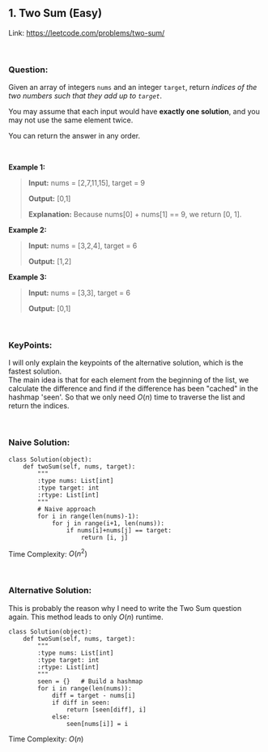 ## 1. Two Sum (Easy)

Link: https://leetcode.com/problems/two-sum/

<br>

### Question:
Given an array of integers `nums` and an integer `target`, return _indices of the two numbers such that they add up to   `target`_.

You may assume that each input would have **exactly one solution**, and you may not use the same element twice.

You can return the answer in any order.

<br>

**Example 1:**
> **Input:** nums = [2,7,11,15], target = 9
> 
> **Output:** [0,1]
>
> **Explanation:** Because nums[0] + nums[1] == 9, we return [0, 1].

**Example 2:**
> **Input:** nums = [3,2,4], target = 6
> 
> **Output:** [1,2]

**Example 3:**
> **Input:** nums = [3,3], target = 6
> 
> **Output:** [0,1]

<br>


### KeyPoints: 
I will only explain the keypoints of the alternative solution, which is the fastest solution.  
The main idea is that for each element from the beginning of the list, we calculate the difference and find if the difference has been "cached" in the hashmap 'seen'. So that we only need $O(n)$ time to traverse the list and return the indices.

<br>

### Naive Solution:
```
class Solution(object):
    def twoSum(self, nums, target):
        """
        :type nums: List[int]
        :type target: int
        :rtype: List[int]
        """
        # Naive approach
        for i in range(len(nums)-1):
            for j in range(i+1, len(nums)):
                if nums[i]+nums[j] == target:
                    return [i, j]
```
Time Complexity: $O(n^2)$

<br>

### Alternative Solution:
This is probably the reason why I need to write the Two Sum question again. This method leads to only $O(n)$ runtime.
```
class Solution(object):
    def twoSum(self, nums, target):
        """
        :type nums: List[int]
        :type target: int
        :rtype: List[int]
        """
        seen = {}   # Build a hashmap
        for i in range(len(nums)):
            diff = target - nums[i]
            if diff in seen:
                return [seen[diff], i]
            else:
                seen[nums[i]] = i
```
Time Complexity: $O(n)$
